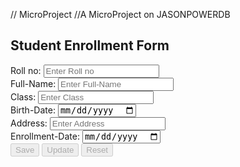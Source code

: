 // MicroProject
//A MicroProject on JASONPOWERDB

<!DOCTYPE html>
<html lang="en"> 

<head>
<title>Student Enrollment Form</title>
<meta charset="utf-8">
<meta name="viewport" content="width=device-width, initial-scale=1">
<link rel="stylesheet" href="https://maxcdn.bootstrapcdn.com/bootstrap/3.4.1/css/bootstrap.min.css">
<script src="https://ajax.googleapis.com/ajax/libs/jquery/3.5.1/jquery.min.js"></script>
<script src="https://maxcdn.bootstrapcdn.com/bootstrap/3.4.1/js/bootstrap.min.js"></script>
</head>

<body>

<div class="container">
	<div class="page-header text-center"><h2>Student Enrollment Form</h2></div>

<form id="empForm" method="get">

<div class="form-group">
<label >Roll no:</label> <input type="text" class="form-control" id="rollno" placeholder="Enter Roll no" onchange="getStd()"required></div>

<div class="form-group">
<label >Full-Name:</label> <input type="text" class="form-control" id="name" placeholder="Enter Full-Name" required></div>

<div class="form-group">
<label >Class:</label> <input type="text" class="form-control" id="Class" placeholder="Enter Class" required></div>

<div class="form-group">
<label >Birth-Date:</label> <input type="date" class="form-control" id="bd" placeholder="Enter Birth-Date" required></div>

<div class="form-group">
<label >Address:</label> <input type="text" class="form-control" id="add" placeholder="Enter Address" required></div>

<div class="form-group">
<label >Enrollment-Date:</label> <input type="date" class="form-control" id="ed" placeholder="Enter Enrollment-Date" required></div>

<div class="form-group text-center">
<button type="button" class="btn btn-lg btn-primary" id="save" onclick="saveData()" disabled>Save</button>
<button type="button" class="btn btn-lg btn-primary" id="change" onclick="changeData()" disabled>Update</button>
<button type="button" class="btn btn-lg btn-primary" id="reset" onclick="resetForm()" disabled>Reset</button>
</div>
</form>
</div>

<script src="https://login2explore.com/jpdb/resources/js/0.0.3/jpdb-commons.js"></script>

<script type="text/javascript">

var BaseURL="http://api.login2explore.com:5577";
var IRL="/api/irl";
var IML="/api/iml";
var DBName=" STUDENT-DB";
var REL=" STUDENT-TABLE";
var connToken="90931632|-31949326629299227|90961883";

$('#rollno').focus();

function saveRecNO(jsonObj){
	var lvData=JSON.parse(jsonObj.data);
	localStorage.setItem('recno',lvData.rec_no);
}

function getStdIDAsJsonObj(){
	var rollno =$('#rollno').val();
	var jsonStr={
		rollno: rollno
	};
	return JSON.stringify(jsonStr);
}

function fillData(jsonObj){
	saveRecNO(jsonObj);
	var record=JSON.parse(jsonObj.data).record;
	
	$('#name').val(record.name);
	$('#Class').val(record.class);
	$('#bd').val(record.birthdate);
	$('#add').val(record.address);
	$('#ed').val(record.enrollmentdate);
}

function resetForm(){
	$('#rollno').val("");
	$('#name').val("");
	$('#Class').val("");
	$('#bd').val("");
	$('#add').val("");
	$('#ed').val("");
	$('#rollno').prop('disabled',false);
	$('#save').prop('disabled',true);
	$('#change').prop('disabled',true);
	$('#reset').prop('disabled',true);
	$('#rollno').focus();
}

function validateData() {
    var rollno, name, Class, bd, add, ed;
    rollno = $('#rollno').val();
    name = $('#name').val();
    Class = $('#Class').val();
    bd = $('#bd').val();
    add = $('#add').val();
    ed = $('#ed').val();

    if (rollno === "") {
        alert("Rollno Missing");
        $('#rollno').focus();
        return '';
    }
    if (name === "") {
        alert("Name Missing");
        $('#name').focus();
        return '';
    }
    if (Class === "") {
        alert("Class Missing");
        $('#Class').focus();
        return '';
    }
    if (bd === "") {
        alert("Birth-date Missing");
        $('#bd').focus();
        return '';
    }
    if (add === "") {
        alert("Address Missing");
        $('#add').focus();
        return '';
    }
    if (ed === "") {
        alert("Enrollment-Date Missing");
        $('#ed').focus();
        return '';
    }

    var jsonStrObj = {
        rollno: rollno,
        name: name,
        class: Class,
        birthdate: bd,
        address: add,
        enrollmentdate: ed
    };

    return JSON.stringify(jsonStrObj);
}


function getStd(){
	var stdIdJsonObj=getStdIDAsJsonObj();
	var getRequest=createGET_BY_KEYRequest(connToken, DBName, REL, stdIdJsonObj);
	jQuery.ajaxSetup({async: false});
	var resJsonObj=executeCommandAtGivenBaseUrl(getRequest, BaseURL, IRL);
	jQuery.ajaxSetup({async: true});
	if(resJsonObj.status === 400 || resJsonObj.status === 404){
		$('#save').prop('disabled',false);
		$('#reset').prop('disabled',false);
		$('#name').focus();
	}
	else if(resJsonObj.status === 200){
		$('#rollno').prop('disabled',true);
		fillData(resJsonObj);
		$('#change').prop('disabled',false);
		$('#reset').prop('disabled',false);
		$('#name').focus();

	}
}

function saveData(){
	var jsonStrObj=validateData();
	if(jsonStrObj === ''){
		return '';
	}
	var putRequest=createPUTRequest(connToken, jsonStrObj, DBName, REL);
	jQuery.ajaxSetup({async: false});
	var resJsonObj=executeCommandAtGivenBaseUrl(putRequest, BaseURL, IML);
	jQuery.ajaxSetup({async: true});
	resetForm();
	$('#rollno').focus();
}

function changeData(){
	$('#change').prop('disabled',true);
	jsonChg=validateData();
	var updateRequest= createUPDATERecordRequest(connToken, jsonChg, DBName, REL, localStorage.getItem('recno'));
	jQuery.ajaxSetup({async: false});
	var resJsonObj=executeCommandAtGivenBaseUrl(updateRequest, BaseURL, IML);
	jQuery.ajaxSetup({async: true});
	console.log(resJsonObj);
	resetForm();
	$('#rollno').focus();
}

</script>

</body>
</html>

